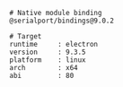     # Native module binding
    @serialport/bindings@9.0.2

    # Target
    runtime     : electron
    version     : 9.3.5
    platform    : linux
    arch        : x64
    abi         : 80
